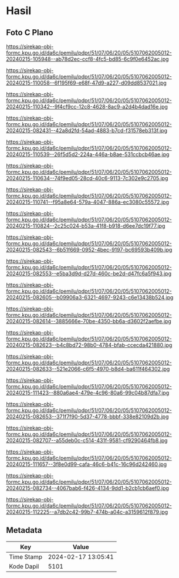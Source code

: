 # Hasil

## Foto C Plano

https://sirekap-obj-formc.kpu.go.id/da6c/pemilu/pdpr/51/07/06/20/05/5107062005012-20240215-105948--ab78d2ec-ccf8-4fc5-bd85-6c9f0e6452ac.jpg

https://sirekap-obj-formc.kpu.go.id/da6c/pemilu/pdpr/51/07/06/20/05/5107062005012-20240215-110058--6f195f69-e68f-47d9-a227-d09dd8537021.jpg

https://sirekap-obj-formc.kpu.go.id/da6c/pemilu/pdpr/51/07/06/20/05/5107062005012-20240215-110342--9f4cf9cc-12c8-4628-8ac9-a2d4b4dad16e.jpg

https://sirekap-obj-formc.kpu.go.id/da6c/pemilu/pdpr/51/07/06/20/05/5107062005012-20240215-082431--42a8d2fd-54ad-4883-b7cd-f31578eb313f.jpg

https://sirekap-obj-formc.kpu.go.id/da6c/pemilu/pdpr/51/07/06/20/05/5107062005012-20240215-110539--26f5d5d2-224a-446a-b8ae-531ccbcb46ae.jpg

https://sirekap-obj-formc.kpu.go.id/da6c/pemilu/pdpr/51/07/06/20/05/5107062005012-20240215-110634--74f9ed05-28cd-40c6-9113-7c302e9c2705.jpg

https://sirekap-obj-formc.kpu.go.id/da6c/pemilu/pdpr/51/07/06/20/05/5107062005012-20240215-110741--f95a8e64-579a-4047-886a-ec3080c55572.jpg

https://sirekap-obj-formc.kpu.go.id/da6c/pemilu/pdpr/51/07/06/20/05/5107062005012-20240215-110824--2c25c024-b53a-41f8-b918-d6ee7dc19f77.jpg

https://sirekap-obj-formc.kpu.go.id/da6c/pemilu/pdpr/51/07/06/20/05/5107062005012-20240215-082543--6b51f669-0952-4bec-9197-bc69593b409b.jpg

https://sirekap-obj-formc.kpu.go.id/da6c/pemilu/pdpr/51/07/06/20/05/5107062005012-20240215-082553--e5ba3d9d-d27d-460c-be2d-d47fc6a5f943.jpg

https://sirekap-obj-formc.kpu.go.id/da6c/pemilu/pdpr/51/07/06/20/05/5107062005012-20240215-082605--b09906a3-6321-4697-9243-c6e13438b524.jpg

https://sirekap-obj-formc.kpu.go.id/da6c/pemilu/pdpr/51/07/06/20/05/5107062005012-20240215-082614--3885666e-70be-4350-bb6a-d3602f2aefbe.jpg

https://sirekap-obj-formc.kpu.go.id/da6c/pemilu/pdpr/51/07/06/20/05/5107062005012-20240215-082623--b4c8bd72-98b0-4784-bfab-ccecda421880.jpg

https://sirekap-obj-formc.kpu.go.id/da6c/pemilu/pdpr/51/07/06/20/05/5107062005012-20240215-082633--521e2066-c6f5-4970-b8d4-ba611f464302.jpg

https://sirekap-obj-formc.kpu.go.id/da6c/pemilu/pdpr/51/07/06/20/05/5107062005012-20240215-111423--880a6ae4-479e-4c96-80a6-99c04b87dfa7.jpg

https://sirekap-obj-formc.kpu.go.id/da6c/pemilu/pdpr/51/07/06/20/05/5107062005012-20240215-082653--371f7f90-5d37-4778-bbbf-338e82109d2b.jpg

https://sirekap-obj-formc.kpu.go.id/da6c/pemilu/pdpr/51/07/06/20/05/5107062005012-20240215-082707--a55deb0c-c514-431f-9581-cf9290464fb8.jpg

https://sirekap-obj-formc.kpu.go.id/da6c/pemilu/pdpr/51/07/06/20/05/5107062005012-20240215-111657--3f8e0d99-cafa-46c6-b41c-16c96d242460.jpg

https://sirekap-obj-formc.kpu.go.id/da6c/pemilu/pdpr/51/07/06/20/05/5107062005012-20240215-082734--4067bab6-f426-4134-9dd1-b2cb1cb6aef0.jpg

https://sirekap-obj-formc.kpu.go.id/da6c/pemilu/pdpr/51/07/06/20/05/5107062005012-20240215-112225--a7db2c42-99b7-474b-a04c-a3159612f879.jpg


## Metadata

| Key        | Value               |
| ---------- | ------------------- |
| Time Stamp | 2024-02-17 13:05:41 |
| Kode Dapil | 5101                |




